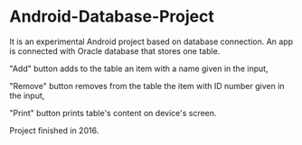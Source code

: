 # Android-Database-Project
It is an experimental Android project based on database connection. An app is connected with Oracle database that stores one table. 

"Add" button adds to the table an item with a name given in the input,

"Remove" button removes from the table the item with ID number given in the input,

"Print" button prints table's content on device's screen.

Project finished in 2016.
